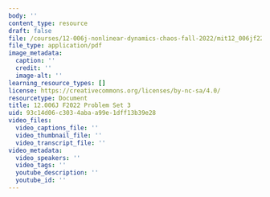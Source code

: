 ```yaml
---
body: ''
content_type: resource
draft: false
file: /courses/12-006j-nonlinear-dynamics-chaos-fall-2022/mit12_006jf22_ps3.pdf
file_type: application/pdf
image_metadata:
  caption: ''
  credit: ''
  image-alt: ''
learning_resource_types: []
license: https://creativecommons.org/licenses/by-nc-sa/4.0/
resourcetype: Document
title: 12.006J F2022 Problem Set 3
uid: 93c14d06-c303-4aba-a99e-1dff13b39e28
video_files:
  video_captions_file: ''
  video_thumbnail_file: ''
  video_transcript_file: ''
video_metadata:
  video_speakers: ''
  video_tags: ''
  youtube_description: ''
  youtube_id: ''
---
```

